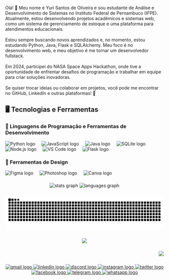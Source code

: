 <p align="left">Olá! 👋 Meu nome é Yuri Santos de Oliveira e sou estudante de Análise e Desenvolvimento de Sistemas no Instituto Federal de Pernambuco (IFPE). Atualmente, estou desenvolvendo projetos acadêmicos e sistemas web, como um sistema de gerenciamento de estoque e uma plataforma para atendimentos educacionais.  <br><br>Estou sempre buscando novos aprendizados e, no momento, estou estudando Python, Java, Flask e SQLAlchemy. Meu foco é no desenvolvimento web, e meu objetivo é me tornar um desenvolvedor fullstack.  <br><br>Em 2024, participei do NASA Space Apps Hackathon, onde tive a oportunidade de enfrentar desafios de programação e trabalhar em equipe para criar soluções inovadoras.  <br><br>Se quiser trocar ideias ou colaborar em projetos, você pode me encontrar no GitHub, LinkedIn e outras plataformas! 🚀</p>

###


## 🖥️ Tecnologias e Ferramentas  

### 🚀 Linguagens de Programação  e Ferramentas de Desenvolvimento  
<div align="left">
  <img src="https://cdn.jsdelivr.net/gh/devicons/devicon/icons/python/python-original.svg" height="40" alt="Python logo" />
  <img width="12" />
  <img src="https://cdn.jsdelivr.net/gh/devicons/devicon/icons/javascript/javascript-original.svg" height="40" alt="JavaScript logo" />
  <img width="12" />
  <img src="https://cdn.jsdelivr.net/gh/devicons/devicon/icons/java/java-original.svg" height="40" alt="Java logo" />
  <img width="12" />
  <img src="https://cdn.jsdelivr.net/gh/devicons/devicon/icons/sqlite/sqlite-original.svg" height="40" alt="SQLite logo" />
  <img src="https://devicon-website.vercel.app/api/nodejs/original.svg?color=%2383CD29" height="40" alt="Node.js logo" />
  <img width="12" />
  <img src="https://devicon-website.vercel.app/api/vscode/original.svg" height="40" alt="VS Code logo" />
  <img width="12" />


  
  <!-- Flask adaptável ao tema -->
  <picture>
    <source srcset="https://devicon-website.vercel.app/api/flask/original.svg?color=%23FFFFFF" media="(prefers-color-scheme: dark)">
    <img src="https://devicon-website.vercel.app/api/flask/original.svg?color=%23010101" height="40" alt="Flask logo" />
  </picture>
</div>

### 🎨 Ferramentas de Design  
<div align="left">
  <img src="https://devicon-website.vercel.app/api/figma/original.svg" height="40" alt="Figma logo" />
  <img width="12" />
  <img src="https://devicon-website.vercel.app/api/photoshop/plain.svg" height="40" alt="Photoshop logo" />
  <img width="12" />
  <img src="https://devicon-website.vercel.app/api/canva/original.svg" height="40" alt="Canva logo" />
</div>


###
 

###
 
 </p>


###

<div align="center">
  <img src="https://github-readme-stats.vercel.app/api?username=Yuriportf&hide_title=false&hide_rank=false&show_icons=true&include_all_commits=true&count_private=true&disable_animations=false&theme=ocean_dark&locale=en&hide_border=false&order=1" height="162" alt="stats graph"  />
  <img src="https://github-readme-stats.vercel.app/api/top-langs?username=Yuriportf&locale=en&hide_title=false&layout=compact&card_width=320&langs_count=5&theme=ocean_dark&hide_border=false&order=2" height="162" alt="languages graph"  />
</div>





###

<img src="https://raw.githubusercontent.com/Yuriportf/Yuriportf/output/snake.svg" alt="Snake animation" />


###




###

<div align="center">
  <img height="200" src="https://media0.giphy.com/media/v1.Y2lkPTc5MGI3NjExcTZxN245eXF5Z3c0cHppamVoaW14YmJuaHpnYjN5bTh3ZzhwbGdtYSZlcD12MV9pbnRlcm5hbF9naWZfYnlfaWQmY3Q9Zw/HscDLzkO8EOTmgkhQP/giphy.gif" />
</div>


###

<div align="right">
  <img src="https://visitor-badge.laobi.icu/badge?page_id=Yuriportf.Yuriportf&left_color=seagreen&right_color=seagreen"  />
</div>

###
<div align="center">
  <a href="mailto:ysoli7777@gmail.com" target="_blank">
    <img src="https://raw.githubusercontent.com/maurodesouza/profile-readme-generator/master/src/assets/icons/social/gmail/default.svg" width="52" height="40" alt="gmail logo" />
  </a>

  <a href="https://www.linkedin.com/in/yuri-oliveira-aqui" target="_blank">
    <img src="https://raw.githubusercontent.com/maurodesouza/profile-readme-generator/master/src/assets/icons/social/linkedin/default.svg" width="52" height="40" alt="linkedin logo" />
  </a>

  <a href="https://discord.com/users/967015974580658226" target="_blank">
    <img src="https://raw.githubusercontent.com/maurodesouza/profile-readme-generator/master/src/assets/icons/social/discord/default.svg" width="52" height="40" alt="discord logo" />
  </a>

  <a href="https://www.instagram.com/_yurioliv_/" target="_blank">
    <img src="https://raw.githubusercontent.com/maurodesouza/profile-readme-generator/master/src/assets/icons/social/instagram/default.svg" width="52" height="40" alt="instagram logo" />
  </a>

  <a href="https://x.com/ysolivcod" target="_blank">
    <img src="https://raw.githubusercontent.com/maurodesouza/profile-readme-generator/master/src/assets/icons/social/twitter/default.svg" width="52" height="40" alt="twitter logo" />
  </a>

  <a href="https://www.facebook.com/profile.php?id=100082949528674" target="_blank">
    <img src="https://raw.githubusercontent.com/maurodesouza/profile-readme-generator/master/src/assets/icons/social/facebook/default.svg" width="52" height="40" alt="facebook logo" />
  </a>

  <a href="https://t.me/+5547997089153" target="_blank">
    <img src="https://raw.githubusercontent.com/maurodesouza/profile-readme-generator/master/src/assets/icons/social/telegram/default.svg" width="52" height="40" alt="telegram logo" />
  </a>

  <a href="https://wa.me/5547997089153" target="_blank">
    <img src="https://raw.githubusercontent.com/maurodesouza/profile-readme-generator/master/src/assets/icons/social/whatsapp/default.svg" width="52" height="40" alt="whatsapp logo" />
  </a>
</div>
